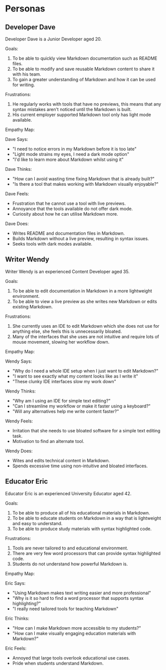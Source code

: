 
# Personas

## Developer Dave

Developer Dave is a Junior Developer aged 20.

 Goals:
1. To be able to quickly view Markdown documentation such as README files.
2. To be able to modify and save reusable Markdown content to share it with his team.
3. To gain a greater understanding of Markdown and how it can be used for writing.

 Frustrations:
1. He regularly works with tools that have no previews, this means that any syntax mistakes aren't noticed until the Markdown is built.
2. His current employer supported Markdown tool only has light mode available.

 Empathy Map:

Dave Says:
- "I need to notice errors in my Markdown before it is too late"
- "Light mode strains my eyes, I need a dark mode option"
- "I'd like to learn more about Markdown whilst using it"

Dave Thinks:
- "How can I avoid wasting time fixing Markdown that is already built?"
- "Is there a tool that makes working with Markdown visually enjoyable?"

Dave Feels:
- Frustration that he cannot use a tool with live previews.
- Annoyance that the tools available do not offer dark mode.
- Curiosity about how he can utilise Markdown more.

Dave Does:
- Writes README and documentation files in Markdown.
- Builds Markdown without a live preview, resulting in syntax issues.
- Seeks tools with dark modes available.

## Writer Wendy

Writer Wendy is an experienced Content Developer aged 35.

 Goals:
1. To be able to edit documentation in Markdown in a more lightweight environment.
2. To be able to view a live preview as she writes new Markdown or edits existing Markdown.

 Frustrations:
1. She currently uses an IDE to edit Markdown which she does not use for anything else, she feels this is unnecessarily bloated.
2. Many of the interfaces that she uses are not intuitive and require lots of mouse movement, slowing her workflow down.

 Empathy Map:

Wendy Says:
- "Why do I need a whole IDE setup when I just want to edit Markdown?"
- "I want to see exactly what my content looks like as I write it"
- "These clunky IDE interfaces slow my work down"

Wendy Thinks:
- "Why am I using an IDE for simple text editing?"
- "Can I streamline my workflow or make it faster using a keyboard?"
- "Will any alternatives help me write content faster?"

Wendy Feels:
- Irritation that she needs to use bloated software for a simple text editing task.
- Motivation to find an alternate tool.

Wendy Does:
- Wites and edits technical content in Markdown.
- Spends excessive time using non-intuitive and bloated interfaces.

## Educator Eric

Educator Eric is an experienced University Educator aged 42.

 Goals:
1. To be able to produce all of his educational materials in Markdown.
2. To be able to educate students on Markdown in a way that is lightweight and easy to understand.
3. To be able to produce study materials with syntax highlighted code.

 Frustrations:
1. Tools are never tailored to and educational environment.
2. There are very few word processors that can provide syntax highlighted code.
3. Students do not understand how powerful Markdown is.

 Empathy Map:

Eric Says:
- "Using Markdown makes text writing easier and more professional"
- "Why is it so hard to find a word processor that supports syntax highlighting?"
- "I really need tailored tools for teaching Markdown"

Eric Thinks:
- "How can I make Markdown more accessible to my students?"
- "How can I make visually engaging education materials with Markdown?"

Eric Feels:
- Annoyed that large tools overlook educational use cases.
- Pride when students understand Markdown.
